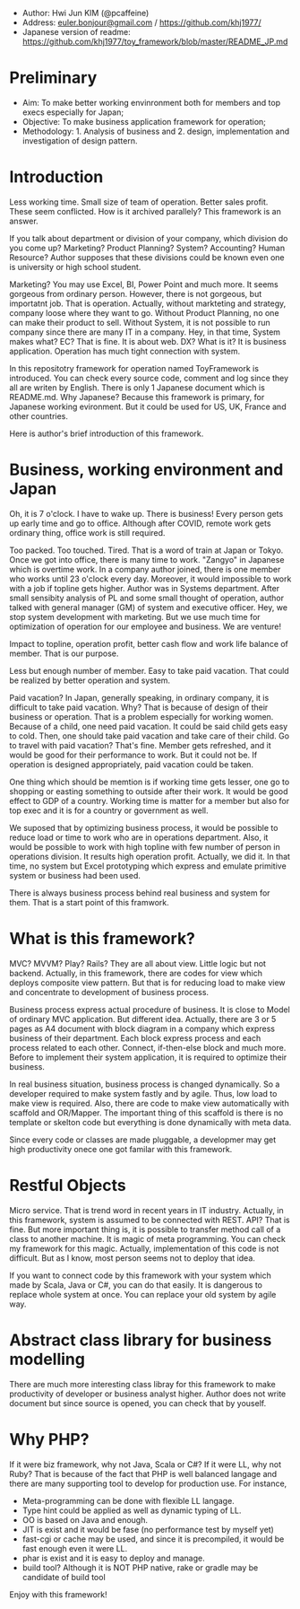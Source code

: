 - Author: Hwi Jun KIM (@pcaffeine)
- Address: euler.bonjour@gmail.com / https://github.com/khj1977/
- Japanese version of readme: https://github.com/khj1977/toy_framework/blob/master/README_JP.md

# Preliminary
- Aim: To make better working envinronment both for members and top execs especially for Japan;
- Objective: To make business application framework for operation;
- Methodology: 1. Analysis of business and 2. design, implementation and investigation of design pattern.

# Introduction
Less working time. Small size of team of operation. Better sales profit. These seem conflicted. How is it archived parallely? This framework is an answer.

If you talk about department or division of your company, which division do you come up? Marketing? Product Planning? System? Accounting? Human Resource? Author supposes that these divisions could be known even one is university or high school student.

Marketing? You may use Excel, BI, Power Point and much more. It seems gorgeous from ordinary person. However, there is not gorgeous, but importatnt job. That is operation. Actually, without markteting and strategy, company loose where they want to go. Without Product Planning, no one can make their product to sell. Without System, it is not possible to run company since there are many IT in a company. Hey, in that time, System makes what? EC? That is fine. It is about web. DX? What is it? It is business application. Operation has much tight connection with system.

In this repositotry framework for operation named ToyFramework is introduced. You can check every source code, comment and log since they all are writen by English. There is only 1 Japanese document which is README.md. Why Japanese? Because this framework is primary, for Japanese working evironment. But it could be used for US, UK, France and other countries.

Here is author's brief introduction of this framework.

# Business, working environment and Japan
Oh, it is 7 o'clock. I have to wake up. There is business! Every person gets up early time and go to office. Although after COVID, remote work gets ordinary thing, office work is still required.

Too packed. Too touched. Tired. That is a word of train at Japan or Tokyo. Once we got into office, there is many time to work. "Zangyo" in Japanese which is overtime work. In a company author joined, there is one member who works until 23 o'clock every day. Moreover, it would impossible to work with a job if topline gets higher. Author was in Systems department. After small sensibity analysis of PL and some small thought of operation, author talked with general manager (GM) of system and executive officer. Hey, we stop system development with marketing. But we use much time for optimization of operation for our employee and business. We are venture!

Impact to topline, operation profit, better cash flow and work life balance of member. That is our purpose.

Less but enough number of member. Easy to take paid vacation. That could be realized by better operation and system.

Paid vacation? In Japan, generally speaking, in ordinary company, it is difficult to take paid vacation. Why? That is because of design of their business or operation. That is a problem especially for working women. Because of a child, one need paid vacation. It could be said child gets easy to cold. Then, one should take paid vacation and take care of their child. Go to travel with paid vacation? That's fine. Member gets refreshed, and it would be good for their performance to work. But it could not be. If operation is designed appropriately, paid vacation could be taken. 

One thing which should be memtion is if working time gets lesser, one go to shopping or easting something to outside after their work. It would be good effect to GDP of a country. Working time is matter for a member but also for top exec and it is for a country or government as well.

We suposed that by optimizing business process, it would be possible to reduce load or time to work who are in operations department. Also, it would be possible to work with high topline with few number of person in operations division. It results high operation profit. Actually, we did it. In that time, no system but Excel prototyping which express and emulate primitive system or business had been used.

There is always business process behind real business and system for them. That is a start point of this framwork.

# What is this framework?
MVC? MVVM? Play? Rails? They are all about view. Little logic but not backend. Actually, in this framework, there are codes for view which deploys composite view pattern. But that is for reducing load to make view and concentrate to development of business process.

Business process express actual procedure of business. It is close to Model of ordinary MVC application. But different idea. Actually, there are 3 or 5 pages as A4 document with block diagram in a company which express business of their department. Each block express process and each process related to each other. Connect, if-then-else block and much more. Before to implement their system application, it is required to optimize their business.

In real business situation, business process is changed dynamically. So a developer required to make system fastly and by agile. Thus, low load to make view is required. Also, there are code to make view automatically with scaffold and OR/Mapper. The important thing of this scaffold is there is no template or skelton code but everything is done dynamically with meta data.

Since every code or classes are made pluggable, a developmer may get high productivity onece one got familar with this framework.

# Restful Objects

Micro service. That is trend word in recent years in IT industry. Actually, in this framework, system is assumed to be connected with REST. API? That is fine. But more important thing is, it is possible to transfer method call of a class to another machine. It is magic of meta programming. You can check my framework for this magic. Actually, implementation of this code is not difficult. But as I know, most person seems not to deploy that idea.

If you want to connect code by this framework with your system which made by Scala, Java or C#, you can do that easily. It is dangerous to replace whole system at once. You can replace your old system by agile way.

# Abstract class library for business modelling

There are much more interesting class libray for this framework to make productivity of developer or business analyst higher. Author does not write document but since source is opened, you can check that by youself.

# Why PHP?

If it were biz framework, why not Java, Scala or C#? If it were LL, why not Ruby? That is because of the fact that PHP is well balanced langage and there are many supporting tool to develop for production use. For instance,

- Meta-programming can be done with flexible LL langage.
- Type hint could be applied as well as dynamic typing of LL.
- OO is based on Java and enough.
- JIT is exist and it would be fase (no performance test by myself yet)
- fast-cgi or cache may be used, and since it is precompiled, it would be fast enough even it were LL.
- phar is exist and it is easy to deploy and manage.
- build tool? Although it is NOT PHP native, rake or gradle may be candidate of build tool

Enjoy with this framework!